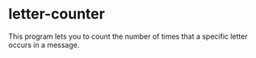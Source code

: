 # letter-counter
This program lets you to count the number of times that a specific letter occurs in a message.
